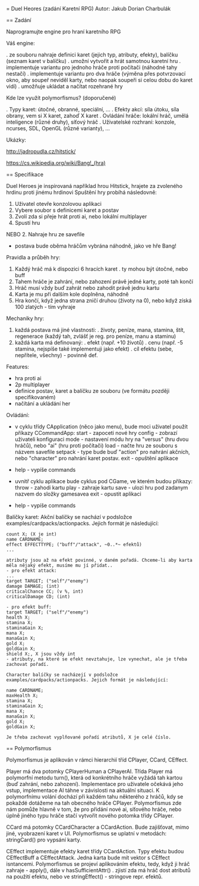 = Duel Heores (zadání Karetní RPG)
Autor: Jakub Dorian Charbulák

== Zadání

Naprogramujte engine pro hraní karetního RPG

Váš engine:

. ze souboru nahraje definici karet (jejich typ, atributy, efekty), balíčku (seznam karet v balíčku)
. umožní vytvořit a hrát samotnou karetní hru
. implementuje variantu pro jednoho hráče proti počítači (náhodné tahy nestačí)
. implementuje variantu pro dva hráče (výměna přes potvrzovací okno, aby soupeř neviděl karty, nebo naopak soupeři si celou dobu do karet vidí)
. umožňuje ukládat a načítat rozehrané hry

Kde lze využít polymorfismus? (doporučené)

. Typy karet: útočné, obranné, speciální, ...
. Efekty akcí: síla útoku, síla obrany, vem si X karet, zahoď X karet
. Ovládání hráče: lokální hráč, umělá inteligence (různé druhy), síťový hráč
. Uživatelské rozhraní: konzole, ncurses, SDL, OpenGL (různé varianty), ...

Ukázky:

http://jadropudla.cz/hitstick/

https://cs.wikipedia.org/wiki/Bang!_(hra)

== Specifikace

Duel Heroes je inspirovaná například hrou Hitstick, hrajete za zvoleného hrdinu proti jinému hrdinovi
Spuštění hry probíhá následovně:
1. Uživatel otevře konzolovou aplikaci
2. Vybere soubor s definicemi karet a postav
3. Zvolí zda si přeje hrát proti ai, nebo lokální multiplayer
4. Spustí hru
   
NEBO
2. Nahraje hru ze savefile
- postava bude oběma hráčům vybrána náhodně, jako ve hře Bang!

Pravidla a průběh hry:
1. Každý hráč má k dispozici 6 hracích karet
   . ty mohou být útočné, nebo buff
2. Tahem hráče je zahrání, nebo zahození právě jedné karty, poté tah končí
3. Hráč musí vždy buď zahrát nebo zahodit právě jednu kartu
4. Karta je mu při dalším kole doplněna, náhodně
5. Hra končí, když jedna strana zničí druhou (životy na 0), nebo když získá 100 zlatých - tím vyhraje

Mechaniky hry:
1. každá postava má jiné vlastnosti:
   . životy, peníze, mana, stamina, štít, regenerace (každý tah, zvlášť je reg. pro peníze, manu a staminu)
2. každá karta má definovaný:
   . efekt (např. +10 životů)
   . cenu (např. -5 stamina, nejspíše také implementuji jako efekt)
   . cíl efektu (sebe, nepřítele, všechny) - povinně def.

Features:
- hra proti ai
- 2p multiplayer
- definice postav, karet a balíčku ze souboru (ve formátu později specifikovaném)
- načítání a ukládání her

Ovládání:
- v cyklu třídy CApplication (něco jako menu), bude moci uživatel použít příkazy CCommandApp:
  start - zapoceti nové hry
  config - zobrazí uživateli konfiguraci
  mode <name> - nastavení módu hry na "versus" (hru dvou hráčů), nebo "ai" (hru proti počítači)
  load <savename> - načte hru ze souboru s názvem savefile
  setpack <type> <filename> - type bude buď "action" pro nahrání akčních, nebo "character" pro nahrání karet postav.
  exit - opuštění aplikace
- help - vypíše commands

- uvnitř cyklu aplikace bude cyklus pod CGame, ve kterém budou příkazy:
  throw <cardNumber> - zahodi kartu
  play <cardNumber> - zahraje kartu
  save <filename> - ulozi hru pod zadanym nazvem do složky gamesavea
  exit - opustit aplikaci
- help - vypíše commands

Balíčky karet:
Akční balíčky se nachází v podsložce examples/cardpacks/actionpacks. Jejich formát je následující:

    count X; (X je int)
    name CARDNAME;
    effect EFFECTTYPE; ("buff"/"attack", ~0..*~ efektů)
    ...

    atributy jsou až na efekt povinné, v daném pořadá. Chceme-li aby karta měla nějaký efekt, musíme mu jí přidat..
    - pro efekt attack:
    ...
    target TARGET; ("self"/"enemy")
    damage DAMAGE; (int)
    criticalChance CC; (v %, int)
    criticalDamage CD; (int)

    - pro efekt buff:
    target TARGET; ("self"/"enemy")
    health X;
    stamina X;
    staminaGain X;
    mana X;
    manaGain X;
    gold X;
    goldGain X;
    shield X;, X jsou vždy int
    - atributy, na které se efekt nevztahuje, lze vynechat, ale je třeba zachovat pořadí.

    Character balíčky se nacházejí v podsložce examples/cardpacks/actionpacks. Jejich formát je následující:

    name CARDNAME;
    maxHealth X;
    stamina X;
    staminaGain X;
    mana X;
    manaGain X;
    gold X;
    goldGain X;

    Je třeba zachovat vyplňované pořadí atributů, X je celé číslo.

== Polymorfismus

Polymorfismus je aplikován v rámci hierarchií tříd CPlayer, CCard, CEffect.

Player má dva potomky CPlayerHuman a CPlayerAI. Třída Player má polymorfní metodu turn(), která od konkrétního hráče vyžádá tah kartou (buď zahrání, nebo zahození). Implementace pro uživatele očekává jeho vstup, implementace AI táhne v závislosti na aktuální situaci. K polymorfnímu volání dochází při každém tahu některého z hráčů, kdy se pokaždé dotážeme na tah obecného hráče CPlayer. Polymorfismus zde nám pomůže hlavně v tom, že pro přidání nové ai, síťového hráče, nebo úplně jiného typu hráče stačí vytvořit nového potomka třídy CPlayer.

CCard má potomky CCardCharacter a CCardAction. Bude zajišťovat, mimo jiné, vyobrazení karet v UI. Polymorfismus se uplatní v metodách: stringCard() pro vypsání karty.

CEffect implementuje efekty karet třídy CCardAction. Typy efektu budou CEffectBuff a CEffectAttack. Jedna karta bude mít vektor s CEffect isntancemi. Polymorfismus se projeví aplikováním efektu, tedy, když ji hráč zahraje - apply(), dále v hasSufficientAttr() . zjistí zda má hráč dost atributů na použití efektu, nebo ve stringEffect() - stringove repr. efektů.